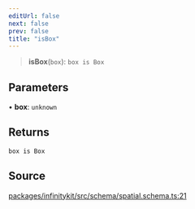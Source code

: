 ```yaml
---
editUrl: false
next: false
prev: false
title: "isBox"
---
```


> **isBox**(`box`): `box is Box`

## Parameters

• **box**: `unknown`

## Returns

`box is Box`

## Source

[packages/infinitykit/src/schema/spatial.schema.ts:21](https://github.com/nodenogg-in/alpha-p2p/blob/8383a4b/packages/infinitykit/src/schema/spatial.schema.ts#L21)
